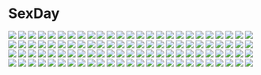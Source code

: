 # SexDay
![](https://konachan.com/image/ca64f66b23a667721b769752b75182a3/Konachan.com%20-%20278485%20armor%20candy%20chocolate%20gloves%20headband%20konno_yuuki%20long_hair%20purple_hair%20red_eyes%20shikei%20sword_art_online%20valentine.jpg)
![](https://konachan.com/jpeg/0c3e7f13cf95fb224e48f40ea8fed6c1/Konachan.com%20-%20202532%20alcot%20cameltoe%20game_cg%20loverec%20nimura_yuushi%20school_swimsuit%20swimsuit%20water%20wet%20yanase_hitomi.jpg)
![](https://konachan.com/image/8aec46532830e648b0052bf4f14fa781/Konachan.com%20-%2093634%20animal%20long_hair%20original%20rabbit%20scarf%20skirt%20thighhighs%20yuuichi_%28bobobo%29.jpg)
![](https://konachan.com/jpeg/c88345a3e41531907ba37158acce58b7/Konachan.com%20-%2034826%20kobushi_abiru%20sayonara_zetsubou_sensei.jpg)
![](https://konachan.com/jpeg/3426d67235556d5041b85acd3940d51c/Konachan.com%20-%20210465%20halloween%20original%20wedo.jpg)
![](https://konachan.com/image/766b4847195b354037efa947a6803ba3/Konachan.com%20-%209569%20emiya_shirou%20fate_%28series%29%20fate_stay_night%20male%20tohsaka_rin.jpg)
![](https://konachan.com/image/45393a150f8e54e2904917b39d98b673/Konachan.com%20-%2087452%20all_male%20blonde_hair%20blue_eyes%20hakuseki%20kagamine_len%20male%20microphone%20original%20torn_clothes%20vocaloid.jpg)
![](https://konachan.com/jpeg/7a12e2822d215283687db4d26c8ca9c4/Konachan.com%20-%20181203%20bed%20bell%20blonde_hair%20blue_eyes%20breasts%20game_cg%20hulotte%20long_hair%20navel%20nipples%20nude%20ponytail%20pussy%20spread_legs%20tears%20thighhighs%20twintails%20uncensored.jpg)
![](https://konachan.com/image/d292a715fd7ef97f415bc225c76571ca/Konachan.com%20-%2071165%20futakoi%20natsumiya_yuzu%20shirogane_sara%20shirogane_souju%20twins.jpg)
![](https://konachan.com/image/3523770b0b5e7b28e4299bd1b15dd8aa/Konachan.com%20-%20205009%20ball%20beach%20bikini%20breasts%20cleavage%20clouds%20flowers%20halo%20long_hair%20navel%20petals%20red_eyes%20short_hair%20signed%20skirt%20swimsuit%20tree%20water%20yellow_eyes.jpg)
![](https://konachan.com/image/3cd1fa06b72c64f75bde1d29a4d6f990/Konachan.com%20-%20164116%20animal_ears%20black_hair%20blush%20breasts%20cleavage%20cum%20foxgirl%20league_of_legends%20long_hair%20multiple_tails%20nopan%20pussy_juice%20s-yin%20tail%20yellow_eyes.jpg)
![](https://konachan.com/image/0993aa965fd2eae3e2d3bfe1ed5e8e9a/Konachan.com%20-%20240535%20blush%20bow%20breasts%20brown_hair%20cleavage%20long_hair%20original%20panties%20red_eyes%20ribbons%20school_uniform%20skirt%20teddy_bear%20thighhighs%20twintails%20underwear.jpg)
![](https://konachan.com/image/c5050c9450adb78fe3de94bcb8cb260c/Konachan.com%20-%20170927%20animal%20bird%20book%20bow%20cake%20candy%20chain%20crown%20dress%20flowers%20food%20gloves%20hat%20headband%20lollipop%20long_hair%20pumpkin%20rabbit%20red_eyes%20rose%20scarf%20skirt%20skull.jpg)
![](https://konachan.com/image/81610e964f6a7b9f74aeac20543adffa/Konachan.com%20-%20148409%20dark%20komeiji_koishi%20touhou%20yoshioka_yoshiko.jpg)
![](https://konachan.com/image/784851818e53306900bf13aa097de9eb/Konachan.com%20-%20260653%20bed%20blonde_hair%20breasts%20cleavage%20flowers%20long_hair%20ninopal%20original%20panties%20purple_eyes%20rose%20spread_legs%20twintails%20underwear.jpg)
![](https://konachan.com/image/00e5d33bab7323e16e97289f5e41cc58/Konachan.com%20-%2047798%20akane_iro_ni_somaru_saka%20garter_belt%20katagiri_yuuhi%20panties%20skirt%20skirt_lift%20underwear.jpg)
![](https://konachan.com/image/05bbf6a1d16db2d5b1facebd669160dc/Konachan.com%20-%20122092%20blonde_hair%20breasts%20charlotte_dunois%20cleavage%20infinite_stratos%20lost_july%20no_bra%20open_shirt%20panties%20purple_eyes%20striped_panties%20underwear.jpg)
![](https://konachan.com/image/b84212e8efc5d8e228d46aef2cc6009d/Konachan.com%20-%20112095%20bikini%20blonde_hair%20breasts%20cleavage%20green_eyes%20hoshii_miki%20idolmaster%20mochiko_%28mochiko3121%29%20swimsuit.jpg)
![](https://konachan.com/image/dbc9a63d2eb3bfd8b3519ed89733e855/Konachan.com%20-%20283084%20chibi%20group%20hibike%21_euphonium%20katou_hazuki%20kawashima_sapphire%20kousaka_reina%20nakaseko_kaori%20ogasawara_haruka%20oumae_kumiko%20tachibana_yuu%20tanaka_asuka.jpg)
![](https://konachan.com/image/e8368ffc9fe632a8444b8e3a2709a457/Konachan.com%20-%20142603%20blonde_hair%20blue_eyes%20clouds%20dress%20flowers%20gloves%20iwamoto_james%20original%20ponytail%20sky%20sword%20thighhighs%20tie%20twintails%20weapon.jpg)
![](https://konachan.com/image/5af059600cde63b5cc81af57635c45a9/Konachan.com%20-%208069%20diebuster%20lal%27c_mellk_mal%20nono%20okama%20tycho_science.jpg)
![](https://konachan.com/jpeg/7d1df0171a0702c6d3bad826f8e5703e/Konachan.com%20-%20278061%20group%20loli%20mimikko_ui%20momona_%28mvv%29%20mvv%20tagme_%28character%29.jpg)
![](https://konachan.com/image/4d92384731e8421cb89a9b6c81c67f47/Konachan.com%20-%2081042%20animal_ears%20bell%20blue_eyes%20blush%20bow%20calendar%20catgirl%20feathers%20koihime_musou%20nipples%20nude%20pink_hair%20ribbons%20tail%20thighhighs.jpg)
![](https://konachan.com/image/a41571d22ce519ea600f5bfc3b59f7c1/Konachan.com%20-%2097810%20blonde_hair%20green_eyes%20jpeg_artifacts%20long_hair%20tagme%20twintails%20watermark%20wink.jpg)
![](https://konachan.com/image/f119ee3a704873af2c19e833a3f45fd0/Konachan.com%20-%20194816%20barefoot%20bed%20blush%20brown_eyes%20brown_hair%20futaba_anzu%20idolmaster%20idolmaster_cinderella_girls%20jpeg_artifacts%20kawai_%28purplrpouni%29%20long_hair.jpg)
![](https://konachan.com/image/686f1f9ddb54f4e3d0c825aeaeaebb95/Konachan.com%20-%2054685%20bikini%20swimsuit%20white.jpg)
![](https://konachan.com/image/66b5edd8781be70908146520e1c3df8c/Konachan.com%20-%2017104%20aria%20mizunashi_akari.jpg)
![](https://konachan.com/image/16bf11f88f4ae37cf3a453800971f033/Konachan.com%20-%2056201%20blush%20breast_hold%20erect_nipples%20green_hair%20kannagi_itsuki%20nude%20ribbons%20scan%20short_hair%20sora_wo_kakeru_shoujo%20underboob.jpg)
![](https://konachan.com/jpeg/0b2471e4b20fd5b4d4161c5856203f3b/Konachan.com%20-%2074607%20akiyama_mio%20k-on%21%20vector.jpg)
![](https://konachan.com/image/35ff3be182ea063cb1f13b54c3c78aff/Konachan.com%20-%2034172%20ayanami_rei%20blue_hair%20bodysuit%20neon_genesis_evangelion.jpg)
![](https://konachan.com/image/a74d38e95fb3cb481a2deb824fb95c82/Konachan.com%20-%20165936%20aquarium_tama%20black_hair%20blonde_hair%20blue_eyes%20blue_hair%20braids%20halo%20original%20red_eyes%20ribbons%20school_uniform%20sky%20stars%20white_hair%20wings.jpg)
![](https://konachan.com/image/b06ce0be3170901a829ef5cbfc60fae6/Konachan.com%20-%2087561%20a-ka%20nagato_yuki%20school_uniform%20suzumiya_haruhi_no_yuutsu.jpg)
![](https://konachan.com/image/0aa9a966de058d96a55e8548a1b55763/Konachan.com%20-%20263324%202girls%20blonde_hair%20bondage%20bow%20breasts%20brown_eyes%20brown_hair%20hat%20maribel_han%20pantyhose%20rope%20ruri_rarako%20short_hair%20thighhighs%20touhou%20usami_renko.jpg)
![](https://konachan.com/jpeg/40c6486232fb696e0e83f4ac49dd87b1/Konachan.com%20-%20300418%20bed%20blush%20breasts%20cropped%20fang%20gabriel_dropout%20navel%20nyaroon%20pink_hair%20red_hair%20satanichia_kurumizawa_mcdowell%20short_hair%20shorts.jpg)
![](https://konachan.com/image/19773d932d7f2a018a2d5ebf68ae92fc/Konachan.com%20-%2064640%20hatsune_miku%20twintails%20vocaloid%20white%20yuuki_kira%20zettai_ryouiki.jpg)
![](https://konachan.com/image/726cbf7e43c60d29786ae6422591952f/Konachan.com%20-%2020777%20azumanga_daioh%20kagura%20kasuga_ayumu%20mihama_chiyo%20mizuhara_koyomi%20sakaki%20takino_tomo.jpg)
![](https://konachan.com/image/bfc061d72c7e6e9c35d54e54c0935e25/Konachan.com%20-%20203023%20barefoot%20building%20city%20dress%20flowers%20grass%20landscape%20original%20ruins%20scenic%20short_hair%20siji_%28szh5522%29%20sunset%20twintails.jpg)
![](https://konachan.com/image/e9be48ebcd57a6ed9ac149dcb6d51a16/Konachan.com%20-%20123888%20japanese_clothes%20katana%20kurojishi%20long_hair%20original%20red_eyes%20skirt%20sword%20tail%20thighhighs%20weapon%20white_hair.jpg)
![](https://konachan.com/image/162d28a4772666ac981a91af18156bcd/Konachan.com%20-%20253882%20group%20monster_hunter%20tagme_%28artist%29%20tagme_%28character%29.jpg)
![](https://konachan.com/image/48a12afc6650158c576cc4d2a976283c/Konachan.com%20-%20128124%20aliasing%20amoko_%28chokokorone%29%20bow%20dress%20hug%20kagamine_len%20kagamine_rin%20loli%20male%20polychromatic%20vocaloid%20zoom_layer.jpg)
![](https://konachan.com/image/717bab158a9a58ca42b863d8f33366d6/Konachan.com%20-%209502%20cc%20code_geass%20kallen_stadtfeld%20kururugi_suzaku%20lelouch_lamperouge%20male.jpg)
![](https://konachan.com/image/940ad6281410f0a57cd0adad77d768de/Konachan.com%20-%20181843%20nodakun%20original%20school_uniform%20white_hair.jpg)
![](https://konachan.com/image/7a69dce2d155a1ecdcddedce46ad35ea/Konachan.com%20-%20191464%20corona_timir%20dress%20els_tasmin%20fabia_crozelg%20fujima_takuya%20glasses%20group%20loli%20nove%20panties%20rio_wezley%20scan%20thighhighs%20underwear%20witch%20yagami_hayate.jpg)
![](https://konachan.com/jpeg/653b5f3d9bfdd1a4e4c2a23d5612af24/Konachan.com%20-%20143396%20armor%20brown_eyes%20brown_hair%20erect_nipples%20katana%20school_uniform%20senran_kagura%20short_hair%20skirt%20sword%20thighhighs%20watermark%20weapon%20yaegashi_nan.jpg)
![](https://konachan.com/image/5ba93b415dda3cff66bf1f659aeb1c39/Konachan.com%20-%20227050%20armor%20autumn%20brown_hair%20clouds%20dragon%20drink%20fan%20horns%20japanese_clothes%20kimono%20leaves%20original%20samurai%20sa%27yuki%20sky%20tree%20water%20wings.jpg)
![](https://konachan.com/image/a8ecf83dd4453681e79c3812f0d270e8/Konachan.com%20-%2068768%20aqua_eyes%20aqua_hair%20cake%20corow%20elbow_gloves%20flowers%20food%20gloves%20hatsune_miku%20long_hair%20ribbons%20twintails%20valentine%20vocaloid.jpg)
![](https://konachan.com/jpeg/f7d965ad7d6fd86aa467d9e856f00ac2/Konachan.com%20-%20175436%20ass%20bikini%20blonde_hair%20blue_eyes%20boots%20breasts%20cleavage%20garter_belt%20original%20sakakidani%20short_hair%20swimsuit%20thighhighs%20twintails%20underboob.jpg)
![](https://konachan.com/jpeg/618b99b21af8704390864704959b4dce/Konachan.com%20-%20243588%20koizumi_hanayo%20love_live%21_school_idol_project%20minami_kotori%20tagme_%28artist%29.jpg)
![](https://konachan.com/image/7debe9ebc3ee04a3b1db10a44edb183f/Konachan.com%20-%2032306%20archetype_earth%20arcueid_brunestud%20shingetsutan_tsukihime.jpg)
![](https://konachan.com/jpeg/32bf4d5d44a1e1a515631d83e8a063f6/Konachan.com%20-%2027075%20clannad%20furukawa_nagisa%20transparent.jpg)
![](https://konachan.com/image/290bdaebb9a27f9d7816556fdefc308d/Konachan.com%20-%20115946%20ass%20blue_eyes%20brown_hair%20dead_or_alive%20hitomi%20long_hair.jpg)
![](https://konachan.com/image/747eb5e55c58495024cdf28e25af644f/Konachan.com%20-%20240412%20animal%20barefoot%20blue_eyes%20blush%20bow%20breasts%20brown_hair%20bubbles%20couch%20fish%20necklace%20robin16%20short_hair%20underwater%20watanabe_you%20water%20wink.jpg)
![](https://konachan.com/image/2fcb64c813df5ce9319f30ef1ba40ae2/Konachan.com%20-%20261296%20anthropomorphism%20blush%20food%20gloves%20gray_hair%20kantai_collection%20kobayashi_chisato%20long_hair%20nipples%20no_bra%20open_shirt%20shorts%20zuihou_%28kancolle%29.jpg)
![](https://konachan.com/image/0740249952d13504dee5404f66339d0b/Konachan.com%20-%2067083%20glasses%20green_hair%20mnemosyne%20rin_asougi.jpg)
![](https://konachan.com/image/f6b06fa4c43931f3b4eb7ce9a2c0e712/Konachan.com%20-%20111185%20blush%20game_cg%20green_eyes%20green_hair%20panties%20princess_evangile%20saeki_nao%20underwear%20yanase_konomi.jpg)
![](https://konachan.com/image/7f0c3e3127a2f9a6a0924afbe923f110/Konachan.com%20-%20203496%20bikini%20black_hair%20blue_eyes%20boots%20breasts%20cleavage%20hat%20kneehighs%20swimsuit%20v_lila_f%20witch%20yasuda_suzuhito%20yozakura_quartet.jpg)
![](https://konachan.com/image/4d2f527b2e62028d6bb2956432ef15f0/Konachan.com%20-%20199121%20blue_eyes%20bra%20breasts%20garter%20glasses%20gloves%20grass%20group%20iuro%20loli%20long_hair%20nude%20original%20panties%20ponytail%20red_eyes%20stockings%20twintails%20underwear.jpg)
![](https://konachan.com/image/c3c01a89d9d9b898b42fb36754e03367/Konachan.com%20-%20184423%20araragi_koyomi%20bath%20bathtub%20loli%20male%20monogatari_%28series%29%20nisemonogatari%20nyoronyoro%20oshino_shinobu.jpg)
![](https://konachan.com/image/320eeaa1b02c95de67b2611330123759/Konachan.com%20-%20307585%20bed%20blush%20hashiko_nowoto%20headband%20long_hair%20navel%20no_bra%20original%20purple_eyes%20thighhighs%20white_hair.jpg)
![](https://konachan.com/image/691673115142b4037ecd2dc55d5969b4/Konachan.com%20-%20155660%20animal_ears%20elin%20mizunoto_nozumi%20tera_online.jpg)
![](https://konachan.com/image/e50e836d5091b9ec16dd2ac6b3710e37/Konachan.com%20-%20118576%20blush%20game_cg%20long_hair%20orangette%20panties%20pink_hair%20purple_eyes%20revolving_summoner%20skirt%20underwear%20upskirt.jpg)
![](https://konachan.com/image/177e62ea5e4d13a6e9013507f3bf4bad/Konachan.com%20-%20230776%20mercy_%28overwatch%29%20overwatch%20tracer%20youxuemingdie.jpg)
![](https://konachan.com/image/18f29aaccd61a8338be144b9a3d93547/Konachan.com%20-%20281382%20blue_eyes%20bow%20brown_hair%20gun%20hiroki_ree%20long_hair%20love_live%21_school_idol_project%20ousaka_shizuku%20ponytail%20school_uniform%20signed%20skirt%20weapon%20wink.jpg)
![](https://konachan.com/image/5c924aac6fe206e892b5419872a613f9/Konachan.com%20-%20303871%20blindfold%20boots%20cherico%20clouds%20gradient%20hat%20long_hair%20mask%20original%20polychromatic%20sky%20white_hair.jpg)
![](https://konachan.com/jpeg/aab29a0214e71f1c43e0b79d70da540e/Konachan.com%20-%20239816%20aqua_eyes%20blush%20breast_grab%20breasts%20censored%20fingering%20game_cg%20hulotte%20long_hair%20male%20navel%20nipples%20no_bra%20nopan%20open_shirt%20pussy%20short_hair.jpg)
![](https://konachan.com/image/2f4465d5c3d90ddde1c496a0eb404020/Konachan.com%20-%20105477%20makise_kurisu%20steins%3Bgate.jpg)
![](https://konachan.com/jpeg/67ab689181172d2f17944907e26c8d4d/Konachan.com%20-%20199008%20blush%20brown_eyes%20dress%20fingering%20game_cg%20kobuichi%20long_hair%20male%20muririn%20panties%20pussy%20skirt%20skirt_lift%20uncensored%20underwear%20waitress%20yuzusoft.jpg)
![](https://konachan.com/image/f5bb2520df7fd0646249705785917e64/Konachan.com%20-%20189968%20ass%20gun_gale_online%20harihisa%20shinon_%28sao%29%20sword_art_online.jpg)
![](https://konachan.com/jpeg/f5bf2fdc073059ddcc034cdab7e8b3cf/Konachan.com%20-%20176710%20amagai_yukino%20blue_eyes%20brown_hair%20candysoft%20game_cg%20kneehighs%20panties%20school_uniform%20short_hair%20tsushima_hakari%20tsuyokiss_next%20underwear.jpg)
![](https://konachan.com/jpeg/fc39ca83cafd5a5230697168b39474e5/Konachan.com%20-%2042143%20chibi%20close%20puni_puni_poemi%20vector.jpg)
![](https://konachan.com/image/491ef49e51c1066ab26ccf35b15e86ff/Konachan.com%20-%2060525%20mahou_shoujo_lyrical_nanoha%20takamachi_nanoha.jpg)
![](https://konachan.com/jpeg/a027e4e2e84dfaff9bb562aa9823f914/Konachan.com%20-%20192478%20game_cg%20giga%20harvest_overray%20nironiro%20yatsurugi_komachi.jpg)
![](https://konachan.com/image/893d1fa1a4f312efcaaac65b776a90d8/Konachan.com%20-%2036698%20suzumiya_haruhi%20suzumiya_haruhi_no_yuutsu%20vector.jpg)
![](https://konachan.com/image/4bb0438bc8073b7d6d156208dda718d5/Konachan.com%20-%2023434%20alice_carroll%20aria.jpg)
![](https://konachan.com/image/b18fd2a4bd1c3118993ee586e875e090/Konachan.com%20-%20287988%20black_hair%20bow%20brown_hair%20building%20cape%20city%20dark%20dress%20long_hair%20male%20night%20original%20pantyhose%20ponytail%20redjuice%20shirt%20sunglasses%20wristwear.jpg)
![](https://konachan.com/image/d23ec7afaa3171960daa0c0fce8ce652/Konachan.com%20-%20291451%20anthropomorphism%20azur_lane%20black_hair%20blush%20breasts%20dress%20long_hair%20male%20orange_eyes%20sex%20siu_%28siu0207%29%20taihou_%28azur_lane%29%20thighhighs.jpg)
![](https://konachan.com/jpeg/6b53b99cb2850421a180425d2f82b4d6/Konachan.com%20-%20265646%202girls%20blonde_hair%20breasts%20choker%20cleavage%20couch%20dress%20gloves%20gray_hair%20long_hair%20ribbons%20saber%20saber_alter%20short_hair%20skirt%20thighhighs%20yellow_eyes.jpg)
![](https://konachan.com/image/61be078fd02f6d89fbe72c1e37aa8bdc/Konachan.com%20-%2096138%20atomix%20bikini%20blue_hair%20cameltoe%20green_eyes%20swimsuit%20underboob%20watermark%20white%20wink.jpg)
![](https://konachan.com/jpeg/f5f3202b4c572351ba81b926eb9417ac/Konachan.com%20-%20203948%20bow%20headphones%20love_live%21_school_idol_project%20mafuyu_%28chibi21%29%20school_uniform%20twintails%20yazawa_nico.jpg)
![](https://konachan.com/image/6c8bbfa13af692ef221fbab1ad6cac19/Konachan.com%20-%2080248%20bikini%20breasts%20brown_hair%20cleavage%20green_eyes%20original%20panties%20ryoku%20swimsuit%20underwear.jpg)
![](https://konachan.com/image/3e78478d2e160e9a233368a139eea875/Konachan.com%20-%20116635%20chibi%20doll%20futami_yayoi%20hourai%20kaku_seiga%20kasodani_kyouko%20kirisame_marisa%20miyako_yoshika%20shanghai_doll%20soga_no_tojiko%20tagme%20touhou%20witch.jpg)
![](https://konachan.com/jpeg/b4f2d6bff07221fbc204776cf56a2656/Konachan.com%20-%20224670%20anus%20ass%20ass_grab%20blonde_hair%20breasts%20hachiyou%20long_hair%20nipples%20no_bra%20open_shirt%20pubic_hair%20pussy%20red_eyes%20ribbons%20thighhighs%20tie%20uncensored.jpg)
![](https://konachan.com/image/0af0d36f32e370af3056cea2cb6af227/Konachan.com%20-%2064437%20animal_ears%20bunnygirl%20catgirl%20chen%20cirno%20drink%20fairy%20foxgirl%20group%20ibuki_suika%20inaba_tewi%20maid%20miko%20rumia%20sake%20touhou%20vampire%20witch%20yakumo_ran.jpg)
![](https://konachan.com/jpeg/962f2844c7507aa72afcb46d67b93325/Konachan.com%20-%20251911%20all_male%20animal%20cigarette%20edmond_dantes%20fate_grand_order%20fate_%28series%29%20ichinosenen%20male%20smoking%20tiger%20white_hair%20yellow_eyes.jpg)
![](https://konachan.com/image/e8d25ca5ee19897e76691261a5b819b3/Konachan.com%20-%20105188%20green_eyes%20green_hair%20gumi%20kazeno%20petals%20school_uniform%20vocaloid.jpg)
![](https://konachan.com/jpeg/1ef7c9ad83b49ed69add56f282bd3091/Konachan.com%20-%2063230%20anus%20bed%20blue_hair%20bra%20favorite%20game_cg%20happy_margaret%21%20kokonoka%20open_shirt%20pussy%20short_hair%20skirt%20uncensored%20underwear%20wink%20yellow_eyes.jpg)
![](https://konachan.com/image/1ab7801966d36f719d584fc33c5e5d3c/Konachan.com%20-%2074490%202girls%20bath%20bathtub%20blush%20kissxsis%20nude%20scan%20suminoe_ako%20suminoe_riko%20tatsuta_shinichi%20water.jpg)
![](https://konachan.com/image/142a83b36d32a44a066126b899bcb476/Konachan.com%20-%20275303%202girls%20idolmaster%20idolmaster_cinderella_girls%20mifune_miyu%20sagisawa_fumika%20tatapopo.jpg)
![](https://konachan.com/image/395c062b284161e50c3d44e15302c6e3/Konachan.com%20-%2071529%20animal%20beatrice%20bird%20book%20boots%20braids%20dress%20flowers%20group%20hat%20mage%20maid%20miko%20red_hair%20ribbons%20skirt%20stars%20touhou%20vampire%20wand%20weapon%20wings%20witch.jpg)
![](https://konachan.com/image/f716e5a97f608d59ee66eff916fbfe85/Konachan.com%20-%20246632%20aqua_eyes%20blonde_hair%20book%20feathers%20petals%20ribbons%20short_hair%20signed%20techgirl%20violet_evergarden%20violet_evergarden_%28character%29%20vv_sama.jpg)
![](https://konachan.com/jpeg/6eefa1001255eacc5515105a84a6d8c4/Konachan.com%20-%20271527%20aqua_eyes%20blonde_hair%20boku_wa_tomodachi_ga_sukunai%20bow%20cait%20japanese_clothes%20kashiwazaki_sena%20long_hair%20ponytail%20yukata.jpg)
![](https://konachan.com/image/d0c84e1bbb09a6c2dcbda92e1490995e/Konachan.com%20-%2041931%20erect_nipples%20hakurei_reimu%20japanese_clothes%20miko%20ofuda%20sideboob%20thighhighs%20touhou%20zettai_ryouiki.jpg)
![](https://konachan.com/image/a1bed2c2415a79d2630072b084a9cf50/Konachan.com%20-%20302421%20barefoot%20blue_eyes%20brown_hair%20couch%20dress%20loli%20original%20panties%20short_hair%20spread_legs%20summer_dress%20third-party_edit%20underwear%20yubata.jpg)
![](https://konachan.com/jpeg/c8abe25dbd49d7361f315f7a7dc39c8c/Konachan.com%20-%20255091%20bra%20breasts%20bug_system%20cleavage%20close%20couch%20game_cg%20glasses%20kyou_%28kurifuto%29%20long_hair%20mikazuki_touko%20purple_hair%20underwear.jpg)
![](https://konachan.com/image/15f225a9e7f2caaf977a0bd08a5f28ba/Konachan.com%20-%20196948%20boat%20doll%20green%20green_hair%20japanese_clothes%20jq%20kagiyama_hina%20kimono%20touhou%20water%20watermark.jpg)
![](https://konachan.com/image/766d83a63d32eb141c250909f3e71b24/Konachan.com%20-%20287147%20barefoot%20blue_eyes%20blue_hair%20breasts%20cleavage%20japanese_clothes%20long_hair%20rem_%28re%3Azero%29%20re%3Azero_kara_hajimeru_isekai_seikatsu%20yasuyuki%20yukata.jpg)
![](https://konachan.com/image/542a68fe3468b82e21e0b7d194083bef/Konachan.com%20-%20116134%20black_rock_shooter%20hoodie%20irino_saya%20koutari_yuu%20kuroi_mato%20takanashi_yomi%20takka.jpg)
![](https://konachan.com/jpeg/1e52225905c3d02af116b4d4d3fbc043/Konachan.com%20-%20115734%20bed%20brown_hair%20camera%20game_cg%20koi_de_wa_naku%20makishima_yumi%20norifumi_%28koi_de_wa_naku%29%20pajamas%20short_hair%20tomose_shunsaku.jpg)
![](https://konachan.com/image/863b5feca147f2aa15eb75cb413897ee/Konachan.com%20-%20111223%20animal%20fish%20flowers%20katana%20long_hair%20mask%20original%20pink_eyes%20ryuuri_susuki%20sarashi%20scarf%20sword%20underwear%20weapon%20wink.jpg)
![](https://konachan.com/image/b72c66538a7c34ba3d8ec3a95e514380/Konachan.com%20-%2021916%20amamiya_manami%20gakuen_utopia_manabi_straight%20inamori_mika%20mikan%20swimsuit%20uehara_mutsuki.jpg)
